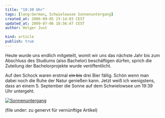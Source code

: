 ```yaml
---
title: "19:39 Uhr"
tags: [lang:German, Schwielowsee Sonnenuntergang]
created_at: 2006-09-05 23:14:03 CEST
updated_at: 2009-07-06 18:56:47 CEST
author: Holger Just

kind: article
publish: true
---
```


Heute wurde uns endlich mitgeteilt, womit wir uns das nächste Jahr bis zum Abschluss des Studiums (also Bachelor) beschäftigen dürfen, sprich die Zuteilung der Bachelorprojekte wurde veröffentlicht.

Auf den Schock waren erstmal <del>ein bis</del> drei Bier fällig. Schön wenn man dabei noch die Ruhe der Natur genießen kann. Jetzt weiß ich wenigstens, dass an einem 5. September die Sonne auf dem Schwielowsee um 19:39 Uhr untergeht.

<a href="http://www.flickr.com/photos/meine-erde/235290066/"><img src="http://static.flickr.com/83/235290066_e1ba050bf4.jpg" alt="Sonnenuntergang" title="19:39 Uhr auf dem Schwielowsee" class="center"/></a>

(file under: zu genervt für vernünftige Artikel)